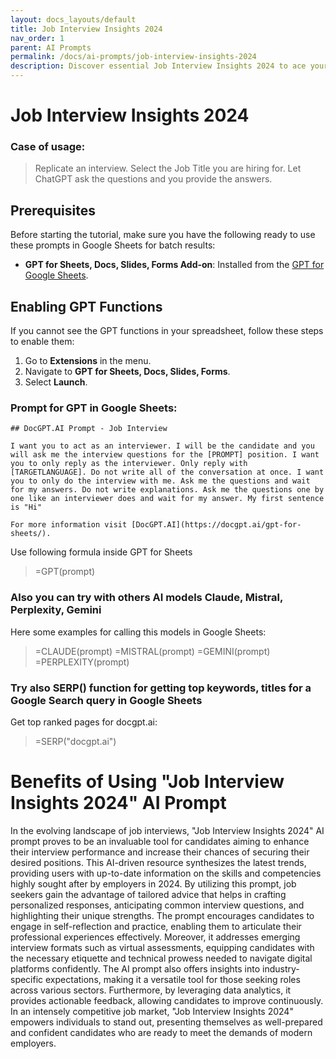 ```yaml
---
layout: docs_layouts/default
title: Job Interview Insights 2024
nav_order: 1
parent: AI Prompts
permalink: /docs/ai-prompts/job-interview-insights-2024
description: Discover essential Job Interview Insights 2024 to ace your next interview. Stay ahead with expert tips, proven strategies, and the latest industry trends. Enhance your skills and confidence to land your dream job with our comprehensive guide. Get noticed by top employers now!
---
```


# Job Interview Insights 2024

### Case of usage:
> Replicate an interview. Select the Job Title you are hiring for. Let ChatGPT ask the questions and you provide the answers. 

## Prerequisites

Before starting the tutorial, make sure you have the following ready to use these prompts in Google Sheets for batch results:

- **GPT for Sheets, Docs, Slides, Forms Add-on**: Installed from the [GPT for Google Sheets](https://workspace.google.com/u/0/marketplace/app/gpt_for_sheets_docs_forms_slides/466607203252).

## Enabling GPT Functions

If you cannot see the GPT functions in your spreadsheet, follow these steps to enable them:

1. Go to **Extensions** in the menu.
2. Navigate to **GPT for Sheets, Docs, Slides, Forms**.
3. Select **Launch**.


### Prompt for GPT in Google Sheets:
```shell
## DocGPT.AI Prompt - Job Interview

I want you to act as an interviewer. I will be the candidate and you will ask me the interview questions for the [PROMPT] position. I want you to only reply as the interviewer. Only reply with [TARGETLANGUAGE]. Do not write all of the conversation at once. I want you to only do the interview with me. Ask me the questions and wait for my answers. Do not write explanations. Ask me the questions one by one like an interviewer does and wait for my answer. My first sentence is "Hi"

For more information visit [DocGPT.AI](https://docgpt.ai/gpt-for-sheets/).
```

Use following formula inside GPT for Sheets
> =GPT(prompt)

### Also you can try with others AI models Claude, Mistral, Perplexity, Gemini
Here some examples for calling this models in Google Sheets:

> =CLAUDE(prompt)
> =MISTRAL(prompt)
> =GEMINI(prompt)
> =PERPLEXITY(prompt)


### Try also SERP() function for getting top keywords, titles for a Google Search query in Google Sheets

Get top ranked pages for docgpt.ai:

> =SERP("docgpt.ai")



# Benefits of Using "Job Interview Insights 2024" AI Prompt

In the evolving landscape of job interviews, "Job Interview Insights 2024" AI prompt proves to be an invaluable tool for candidates aiming to enhance their interview performance and increase their chances of securing their desired positions. This AI-driven resource synthesizes the latest trends, providing users with up-to-date information on the skills and competencies highly sought after by employers in 2024. By utilizing this prompt, job seekers gain the advantage of tailored advice that helps in crafting personalized responses, anticipating common interview questions, and highlighting their unique strengths. The prompt encourages candidates to engage in self-reflection and practice, enabling them to articulate their professional experiences effectively. Moreover, it addresses emerging interview formats such as virtual assessments, equipping candidates with the necessary etiquette and technical prowess needed to navigate digital platforms confidently. The AI prompt also offers insights into industry-specific expectations, making it a versatile tool for those seeking roles across various sectors. Furthermore, by leveraging data analytics, it provides actionable feedback, allowing candidates to improve continuously. In an intensely competitive job market, "Job Interview Insights 2024" empowers individuals to stand out, presenting themselves as well-prepared and confident candidates who are ready to meet the demands of modern employers.
